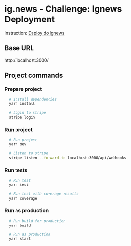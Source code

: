 # ig.news - Challenge: Ignews Deployment

Instruction: [Deploy do Ignews](https://www.notion.so/Desafio-01-Deploy-do-Ignews-fa97bd61c2b5449195b66a57b0cbf4a8).

## Base URL

http://localhost:3000/

## Project commands

### Prepare project

```bash
  # Install dependencies
  yarn install

  # Login to stripe
  stripe login
```

### Run project

```bash
  # Run project
  yarn dev

  # Listen to stripe
  stripe listen --forward-to localhost:3000/api/webhooks
```

### Run tests

```bash
  # Run test
  yarn test

  # Run test with coverage results
  yarn coverage
```

### Run as production

```bash
  # Run build for production
  yarn build

  # Run as production
  yarn start
```
